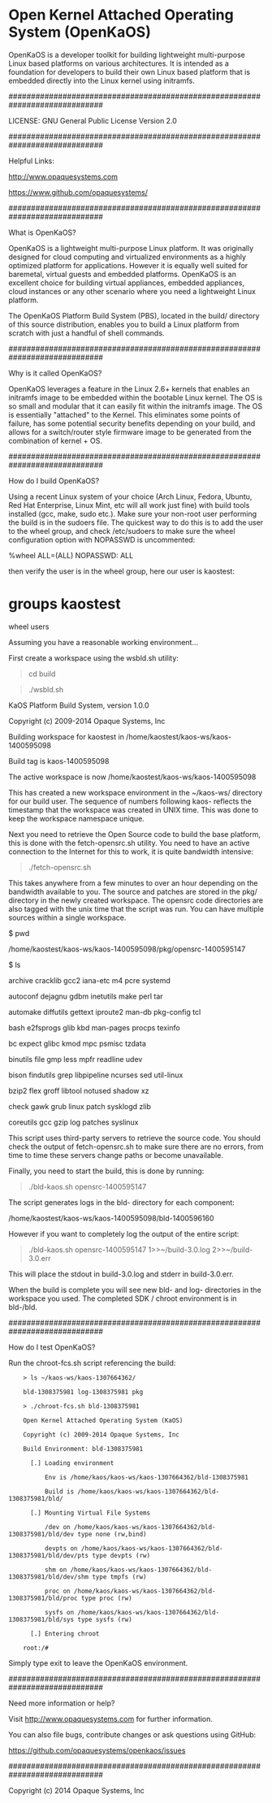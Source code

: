 Open Kernel Attached Operating System (OpenKaOS)
=================================================

OpenKaOS is a developer toolkit for building lightweight multi-purpose Linux 
based platforms on various architectures. It is intended as a foundation
for developers to build their own Linux based platform that is embedded
directly into the Linux kernel using initramfs.

#############################################################################

LICENSE:	GNU General Public License Version 2.0

#############################################################################

Helpful Links:

 http://www.opaquesystems.com

 https://www.github.com/opaquesystems/

#############################################################################

What is OpenKaOS?

OpenKaOS is a lightweight multi-purpose Linux platform. It was originally
designed for cloud computing and virtualized environments as a highly
optimized platform for applications. However it is equally well suited for
baremetal, virtual guests and embedded platforms. OpenKaOS is an excellent 
choice for building virtual appliances, embedded appliances, cloud instances 
or any other scenario where you need a lightweight Linux platform.

The OpenKaOS Platform Build System (PBS), located in the build/ directory
of this source distribution, enables you to build a Linux platform from
scratch with just a handful of shell commands.

#############################################################################

Why is it called OpenKaOS?

OpenKaOS leverages a feature in the Linux 2.6+ kernels that enables an 
initramfs image to be embedded within the bootable Linux kernel. The OS is 
so small and modular that it can easily fit within the initramfs image.
The OS is essentially "attached" to the Kernel. This eliminates some points 
of failure, has some potential security benefits depending on your build, 
and allows for a switch/router style firmware image to be generated from 
the combination of kernel + OS.

#############################################################################

How do I build OpenKaOS?

Using a recent Linux system of your choice (Arch Linux, Fedora, Ubuntu,
Red Hat Enterprise, Linux Mint, etc will all work just fine) with build
tools installed (gcc, make, sudo etc.). Make sure your non-root user
performing the build is in the sudoers file. The quickest way to do this is
to add the user to the wheel group, and check /etc/sudoers to make sure
the wheel configuration option with NOPASSWD is uncommented:

 %wheel ALL=(ALL) NOPASSWD: ALL

then verify the user is in the wheel group, here our user is kaostest:

 # groups kaostest

 wheel users

Assuming you have a reasonable working environment...

First create a workspace using the wsbld.sh utility:

 > cd build

 > ./wsbld.sh

 KaOS Platform Build System, version 1.0.0

 Copyright (c) 2009-2014 Opaque Systems, Inc

 Building workspace for kaostest in /home/kaostest/kaos-ws/kaos-1400595098

 Build tag is kaos-1400595098

 The active workspace is now /home/kaostest/kaos-ws/kaos-1400595098

 > 

This has created a new workspace environment in the ~/kaos-ws/ directory
for our build user. The sequence of numbers following kaos- reflects the
timestamp that the workspace was created in UNIX time. This was done to
keep the workspace namespace unique.

Next you need to retrieve the Open Source code to build the base platform,
this is done with the fetch-opensrc.sh utility. You need to have an active
connection to the Internet for this to work, it is quite bandwidth
intensive:

 > ./fetch-opensrc.sh

This takes anywhere from a few minutes to over an hour depending on
the bandwidth available to you. The source and patches are stored in the pkg/ 
directory in the newly created workspace. The opensrc code directories 
are also tagged with the unix time that the script was run. You can have 
multiple sources within a single workspace.

 $ pwd

 /home/kaostest/kaos-ws/kaos-1400595098/pkg/opensrc-1400595147

 $ ls

 archive    cracklib   gcc2     iana-etc     m4         pcre        systemd

 autoconf   dejagnu    gdbm     inetutils    make       perl        tar

 automake   diffutils  gettext  iproute2     man-db     pkg-config  tcl

 bash       e2fsprogs  glib     kbd          man-pages  procps      texinfo

 bc         expect     glibc    kmod         mpc        psmisc      tzdata

 binutils   file       gmp      less         mpfr       readline    udev

 bison      findutils  grep     libpipeline  ncurses    sed         util-linux

 bzip2      flex       groff    libtool      notused    shadow      xz

 check      gawk       grub     linux        patch      sysklogd    zlib

 coreutils  gcc        gzip     log          patches    syslinux


This script uses third-party servers to retrieve the source code. You
should check the output of fetch-opensrc.sh to make sure there are no
errors, from time to time these servers change paths or become unavailable.

Finally, you need to start the build, this is done by running:

 > ./bld-kaos.sh opensrc-1400595147

The script generates logs in the bld-<timestamp> directory for each
component:

 /home/kaostest/kaos-ws/kaos-1400595098/bld-1400596160

However if you want to completely log the output of the entire script:

 > ./bld-kaos.sh opensrc-1400595147 1>>~/build-3.0.log 2>>~/build-3.0.err

This will place the stdout in build-3.0.log and stderr in build-3.0.err.

When the build is complete you will see new bld-<timestamp> and log-<timestamp> 
directories in the workspace you used. The completed SDK / chroot environment 
is in bld-<timestamp>/bld.

#############################################################################

How do I test OpenKaOS?

Run the chroot-fcs.sh script referencing the build:

        > ls ~/kaos-ws/kaos-1307664362/

        bld-1308375981 log-1308375981 pkg

        > ./chroot-fcs.sh bld-1308375981

        Open Kernel Attached Operating System (KaOS)

        Copyright (c) 2009-2014 Opaque Systems, Inc

        Build Environment: bld-1308375981

          [.] Loading environment 

              Env is /home/kaos/kaos-ws/kaos-1307664362/bld-1308375981

              Build is /home/kaos/kaos-ws/kaos-1307664362/bld-1308375981/bld/

          [.] Mounting Virtual File Systems

              /dev on /home/kaos/kaos-ws/kaos-1307664362/bld-1308375981/bld/dev type none (rw,bind)

              devpts on /home/kaos/kaos-ws/kaos-1307664362/bld-1308375981/bld/dev/pts type devpts (rw)

              shm on /home/kaos/kaos-ws/kaos-1307664362/bld-1308375981/bld/dev/shm type tmpfs (rw)

              proc on /home/kaos/kaos-ws/kaos-1307664362/bld-1308375981/bld/proc type proc (rw)

              sysfs on /home/kaos/kaos-ws/kaos-1307664362/bld-1308375981/bld/sys type sysfs (rw)

          [.] Entering chroot

        root:/#

Simply type exit to leave the OpenKaOS environment.

#############################################################################

Need more information or help?

Visit http://www.opaquesystems.com for further information.

You can also file bugs, contribute changes or ask questions using GitHub:

https://github.com/opaquesystems/openkaos/issues

#############################################################################

Copyright (c) 2014 Opaque Systems, Inc
